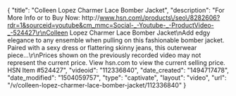 {
    "title": "Colleen Lopez Charmer Lace Bomber Jacket",
    "description": "For More Info or to Buy Now: http:\/\/www.hsn.com\/products\/seo\/8282606?rdr=1&sourceid=youtube&cm_mmc=Social-_-Youtube-_-ProductVideo-_-524427\r\nColleen Lopez Charmer Lace Bomber Jacket\nAdd edgy elegance to any ensemble when pulling on this fashionable bomber jacket. Paired with a sexy dress or flattering skinny jeans, this outerwear piece...\r\nPrices shown on the previously recorded video may not represent the current price.  View hsn.com to view the current selling price. HSN Item #524427",
    "videoid": "112336840",
    "date_created": "1494717478",
    "date_modified": "1504059757",
    "type": "captivate",
    "layout": "video",
    "url": "\/v\/colleen-lopez-charmer-lace-bomber-jacket\/112336840"
}